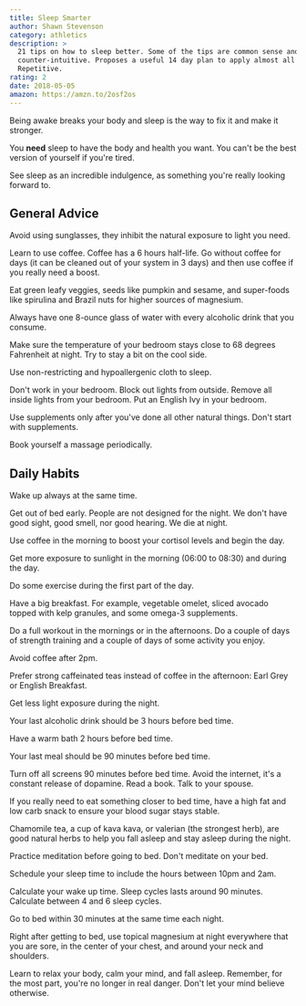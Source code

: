 ```yaml
---
title: Sleep Smarter
author: Shawn Stevenson
category: athletics
description: >
  21 tips on how to sleep better. Some of the tips are common sense and some are
  counter-intuitive. Proposes a useful 14 day plan to apply almost all tips.
  Repetitive.
rating: 2
date: 2018-05-05
amazon: https://amzn.to/2osf2os
---
```


Being awake breaks your body and sleep is the way to fix it and make it
stronger.

You **need** sleep to have the body and health you want. You can't be the best
version of yourself if you're tired.

See sleep as an incredible indulgence, as something you're really looking
forward to.

## General Advice

Avoid using sunglasses, they inhibit the natural exposure to light you need.

Learn to use coffee. Coffee has a 6 hours half-life. Go without coffee for days
(it can be cleaned out of your system in 3 days) and then use coffee if you
really need a boost.

Eat green leafy veggies, seeds like pumpkin and sesame, and super-foods like
spirulina and Brazil nuts for higher sources of magnesium.

Always have one 8-ounce glass of water with every alcoholic drink that you
consume.

Make sure the temperature of your bedroom stays close to 68 degrees Fahrenheit
at night. Try to stay a bit on the cool side.

Use non-restricting and hypoallergenic cloth to sleep.

Don't work in your bedroom. Block out lights from outside. Remove all inside
lights from your bedroom. Put an English Ivy in your bedroom.

Use supplements only after you've done all other natural things. Don't start
with supplements.

Book yourself a massage periodically.

## Daily Habits

Wake up always at the same time.

Get out of bed early. People are not designed for the night. We don't have good
sight, good smell, nor good hearing. We die at night.

Use coffee in the morning to boost your cortisol levels and begin the day.

Get more exposure to sunlight in the morning (06:00 to 08:30) and during the
day.

Do some exercise during the first part of the day.

Have a big breakfast. For example, vegetable omelet, sliced avocado topped with
kelp granules, and some omega-3 supplements.

Do a full workout in the mornings or in the afternoons. Do a couple of days of
strength training and a couple of days of some activity you enjoy.

Avoid coffee after 2pm.

Prefer strong caffeinated teas instead of coffee in the afternoon: Earl Grey or
English Breakfast.

Get less light exposure during the night.

Your last alcoholic drink should be 3 hours before bed time.

Have a warm bath 2 hours before bed time.

Your last meal should be 90 minutes before bed time.

Turn off all screens 90 minutes before bed time. Avoid the internet, it's a
constant release of dopamine. Read a book. Talk to your spouse.

If you really need to eat something closer to bed time, have a high fat and low
carb snack to ensure your blood sugar stays stable.

Chamomile tea, a cup of kava kava, or valerian (the strongest herb), are good
natural herbs to help you fall asleep and stay asleep during the night.

Practice meditation before going to bed. Don't meditate on your bed.

Schedule your sleep time to include the hours between 10pm and 2am.

Calculate your wake up time. Sleep cycles lasts around 90 minutes. Calculate
between 4 and 6 sleep cycles.

Go to bed within 30 minutes at the same time each night.

Right after getting to bed, use topical magnesium at night everywhere that you
are sore, in the center of your chest, and around your neck and shoulders.

Learn to relax your body, calm your mind, and fall asleep. Remember, for the
most part, you're no longer in real danger. Don't let your mind believe
otherwise.
